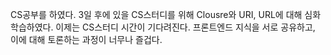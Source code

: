 CS공부를 하였다. 3일 후에 있을 CS스터디를 위해 Clousre와 URI, URL에 대해 심화학습하였다. 이제는 CS스터디 시간이 기다려진다. 프론트엔드 지식을 서로 공유하고, 이에 대해 토론하는 과정이 너무나 즐겁다.
